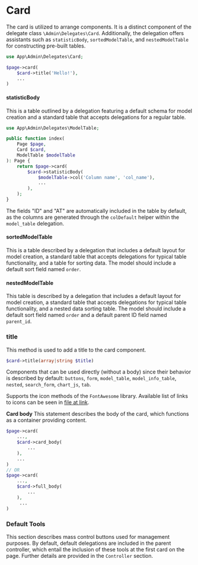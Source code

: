 # Card

The card is utilized to arrange components. It is a distinct component of the delegate class `\Admin\Delegates\Card`. Additionally, the delegation offers assistants such as `statisticBody`, `sortedModelTable`, and `nestedModelTable` for constructing pre-built tables.
```php
use App\Admin\Delegates\Card;

$page->card(
	$card->title('Hello!'),
	...
)
```

#### statisticBody
This is a table outlined by a delegation featuring a default schema for model creation and a standard table that accepts delegations for a regular table.
```php
use App\Admin\Delegates\ModelTable;

public function index(
	Page $page,
	Card $card,
	ModelTable $modelTable
): Page {
	return $page->card(
		$card->statisticBody(
			$modelTable->col('Column name', 'col_name'),
			...
		),
	);
}
```
The fields "ID" and "AT" are automatically included in the table by default, as the columns are generated through the `colDefault` helper within the `model_table` delegation.

#### sortedModelTable
This is a table described by a delegation that includes a default layout for model creation, a standard table that accepts delegations for typical table functionality, and a table for sorting data. The model should include a default sort field named `order`.

#### nestedModelTable
This table is described by a delegation that includes a default layout for model creation, a standard table that accepts delegations for typical table functionality, and a nested data sorting table. The model should include a default sort field named `order` and a default parent ID field named `parent_id`.

### title
This method is used to add a title to the card component.
```php
$card->title(array|string $title)
```

Components that can be used directly (without a body) since their behavior is described by default: `buttons`, `form`, `model_table`, `model_info_table`, `nested`, `search_form`, `chart_js`, `tab`.

Supports the icon methods of the `FontAwesome` library. Available list of links to icons can be seen in [file at link](https://github.com/bfg-s/admin/blob/master/src/Traits/FontAwesome.php).

**Card body**
This statement describes the body of the card, which functions as a container providing content.
```php
$page->card(
	...,
	$card->card_body(
		...
	),
	...
)
// OR
$page->card(
	...,
	$card->full_body(
		...
	),
	 ...
)
```
### Default Tools
This section describes mass control buttons used for management purposes. By default, default delegations are included in the parent controller, which entail the inclusion of these tools at the first card on the page. Further details are provided in the `Controller` section.
